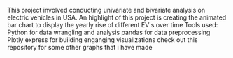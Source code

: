 This project involved conducting univariate and bivariate analysis on electric vehicles in USA.
An highlight of this project is creating the animated bar chart to display the yearly rise of different EV's over time
Tools used:
Python for data wrangling and analysis
pandas for data preprocessing
Plotly express for building enganging visualizations 
check out this repository for some other graphs that i have made
